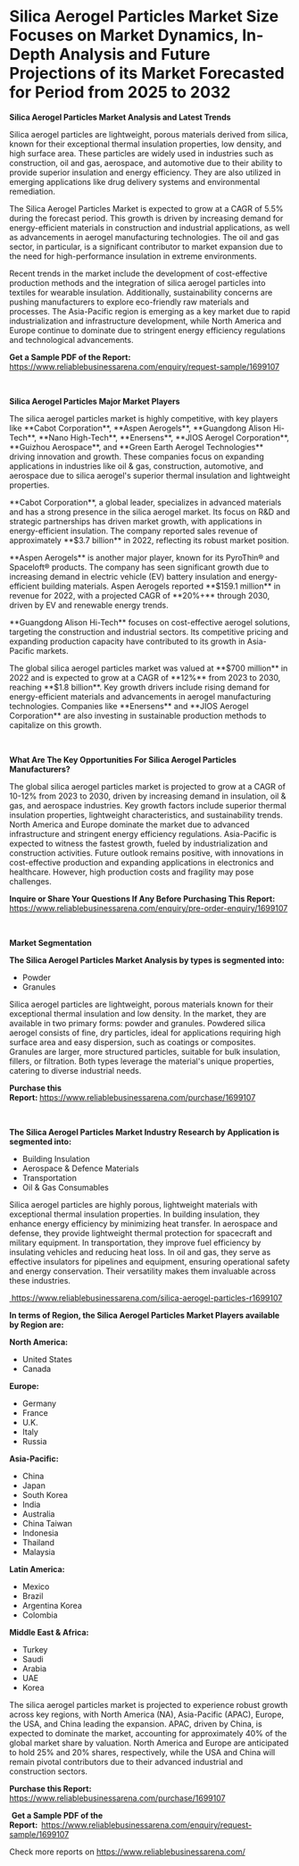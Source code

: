 <p><h1>Silica Aerogel Particles Market Size Focuses on Market Dynamics, In-Depth Analysis and Future Projections of its Market Forecasted for Period from 2025 to 2032</h1></p><p><strong>Silica Aerogel Particles Market Analysis and Latest Trends</strong></p>
<p><p>Silica aerogel particles are lightweight, porous materials derived from silica, known for their exceptional thermal insulation properties, low density, and high surface area. These particles are widely used in industries such as construction, oil and gas, aerospace, and automotive due to their ability to provide superior insulation and energy efficiency. They are also utilized in emerging applications like drug delivery systems and environmental remediation.</p><p>The Silica Aerogel Particles Market is expected to grow at a CAGR of 5.5% during the forecast period. This growth is driven by increasing demand for energy-efficient materials in construction and industrial applications, as well as advancements in aerogel manufacturing technologies. The oil and gas sector, in particular, is a significant contributor to market expansion due to the need for high-performance insulation in extreme environments.</p><p>Recent trends in the market include the development of cost-effective production methods and the integration of silica aerogel particles into textiles for wearable insulation. Additionally, sustainability concerns are pushing manufacturers to explore eco-friendly raw materials and processes. The Asia-Pacific region is emerging as a key market due to rapid industrialization and infrastructure development, while North America and Europe continue to dominate due to stringent energy efficiency regulations and technological advancements.</p></p>
<p><strong>Get a Sample PDF of the Report:&nbsp;</strong> <a href="https://www.reliablebusinessarena.com/enquiry/request-sample/1699107?utm_campaign=1891&utm_medium=2&utm_source=Github&utm_content=ia&utm_term=25012025&utm_id=silica-aerogel-particles">https://www.reliablebusinessarena.com/enquiry/request-sample/1699107</a></p>
<p>&nbsp;</p>
<p><strong>Silica Aerogel Particles Major Market Players</strong></p>
<p><p>The silica aerogel particles market is highly competitive, with key players like **Cabot Corporation**, **Aspen Aerogels**, **Guangdong Alison Hi-Tech**, **Nano High-Tech**, **Enersens**, **JIOS Aerogel Corporation**, **Guizhou Aerospace**, and **Green Earth Aerogel Technologies** driving innovation and growth. These companies focus on expanding applications in industries like oil & gas, construction, automotive, and aerospace due to silica aerogel's superior thermal insulation and lightweight properties.</p><p>**Cabot Corporation**, a global leader, specializes in advanced materials and has a strong presence in the silica aerogel market. Its focus on R&D and strategic partnerships has driven market growth, with applications in energy-efficient insulation. The company reported sales revenue of approximately **$3.7 billion** in 2022, reflecting its robust market position.</p><p>**Aspen Aerogels** is another major player, known for its PyroThin® and Spaceloft® products. The company has seen significant growth due to increasing demand in electric vehicle (EV) battery insulation and energy-efficient building materials. Aspen Aerogels reported **$159.1 million** in revenue for 2022, with a projected CAGR of **20%+** through 2030, driven by EV and renewable energy trends.</p><p>**Guangdong Alison Hi-Tech** focuses on cost-effective aerogel solutions, targeting the construction and industrial sectors. Its competitive pricing and expanding production capacity have contributed to its growth in Asia-Pacific markets.</p><p>The global silica aerogel particles market was valued at **$700 million** in 2022 and is expected to grow at a CAGR of **12%** from 2023 to 2030, reaching **$1.8 billion**. Key growth drivers include rising demand for energy-efficient materials and advancements in aerogel manufacturing technologies. Companies like **Enersens** and **JIOS Aerogel Corporation** are also investing in sustainable production methods to capitalize on this growth.</p></p>
<p>&nbsp;</p>
<p><strong>What Are The Key Opportunities For Silica Aerogel Particles Manufacturers?</strong></p>
<p><p>The global silica aerogel particles market is projected to grow at a CAGR of 10-12% from 2023 to 2030, driven by increasing demand in insulation, oil & gas, and aerospace industries. Key growth factors include superior thermal insulation properties, lightweight characteristics, and sustainability trends. North America and Europe dominate the market due to advanced infrastructure and stringent energy efficiency regulations. Asia-Pacific is expected to witness the fastest growth, fueled by industrialization and construction activities. Future outlook remains positive, with innovations in cost-effective production and expanding applications in electronics and healthcare. However, high production costs and fragility may pose challenges.</p></p>
<p><strong>Inquire or Share Your Questions If Any Before Purchasing This Report:</strong> <a href="https://www.reliablebusinessarena.com/enquiry/pre-order-enquiry/1699107?utm_campaign=1891&utm_medium=2&utm_source=Github&utm_content=ia&utm_term=25012025&utm_id=silica-aerogel-particles">https://www.reliablebusinessarena.com/enquiry/pre-order-enquiry/1699107</a></p>
<p>&nbsp;</p>
<p><strong>Market Segmentation</strong></p>
<p><strong>The Silica Aerogel Particles Market Analysis by types is segmented into:</strong></p>
<p><ul><li>Powder</li><li>Granules</li></ul></p>
<p><p>Silica aerogel particles are lightweight, porous materials known for their exceptional thermal insulation and low density. In the market, they are available in two primary forms: powder and granules. Powdered silica aerogel consists of fine, dry particles, ideal for applications requiring high surface area and easy dispersion, such as coatings or composites. Granules are larger, more structured particles, suitable for bulk insulation, fillers, or filtration. Both types leverage the material's unique properties, catering to diverse industrial needs.</p></p>
<p><strong>Purchase this Report:&nbsp;</strong><a href="https://www.reliablebusinessarena.com/purchase/1699107?utm_campaign=1891&utm_medium=2&utm_source=Github&utm_content=ia&utm_term=25012025&utm_id=silica-aerogel-particles">https://www.reliablebusinessarena.com/purchase/1699107</a></p>
<p>&nbsp;</p>
<p><strong>The Silica Aerogel Particles Market Industry Research by Application is segmented into:</strong></p>
<p><ul><li>Building Insulation</li><li>Aerospace & Defence Materials</li><li>Transportation</li><li>Oil & Gas Consumables</li></ul></p>
<p><p>Silica aerogel particles are highly porous, lightweight materials with exceptional thermal insulation properties. In building insulation, they enhance energy efficiency by minimizing heat transfer. In aerospace and defense, they provide lightweight thermal protection for spacecraft and military equipment. In transportation, they improve fuel efficiency by insulating vehicles and reducing heat loss. In oil and gas, they serve as effective insulators for pipelines and equipment, ensuring operational safety and energy conservation. Their versatility makes them invaluable across these industries.</p></p>
<p><a href="https://www.reliablebusinessarena.com/silica-aerogel-particles-r1699107?utm_campaign=1891&utm_medium=2&utm_source=Github&utm_content=ia&utm_term=25012025&utm_id=silica-aerogel-particles">&nbsp;https://www.reliablebusinessarena.com/silica-aerogel-particles-r1699107</a></p>
<p><strong>In terms of Region, the Silica Aerogel Particles Market Players available by Region are:</strong></p>
<p>
    <p> <strong> North America: </strong>
        <ul>
            <li>United States</li>
            <li>Canada</li>
        </ul>
        </p> 
    <p> <strong> Europe: </strong>
        <ul>
            <li>Germany</li>
            <li>France</li>
            <li>U.K.</li>
            <li>Italy</li>
            <li>Russia</li>
        </ul>
        </p> 
    <p> <strong> Asia-Pacific: </strong>
        <ul>
            <li>China</li>
            <li>Japan</li>
            <li>South Korea</li>
            <li>India</li>
            <li>Australia</li>
            <li>China Taiwan</li>
            <li>Indonesia</li>
            <li>Thailand</li>
            <li>Malaysia</li>
        </ul>
        </p> 
    <p> <strong> Latin America: </strong>
        <ul>
            <li>Mexico</li>
            <li>Brazil</li>
            <li>Argentina Korea</li>
            <li>Colombia</li>
        </ul>
        </p> 
    <p> <strong> Middle East & Africa: </strong>
        <ul>
            <li>Turkey</li>
            <li>Saudi</li>
            <li>Arabia</li>
            <li>UAE</li>
            <li>Korea</li>
        </ul>
    </p>
    </p>
<p><p>The silica aerogel particles market is projected to experience robust growth across key regions, with North America (NA), Asia-Pacific (APAC), Europe, the USA, and China leading the expansion. APAC, driven by China, is expected to dominate the market, accounting for approximately 40% of the global market share by valuation. North America and Europe are anticipated to hold 25% and 20% shares, respectively, while the USA and China will remain pivotal contributors due to their advanced industrial and construction sectors.</p></p>
<p><strong>Purchase this Report: </strong><a href="https://www.reliablebusinessarena.com/purchase/1699107?utm_campaign=1891&utm_medium=2&utm_source=Github&utm_content=ia&utm_term=25012025&utm_id=silica-aerogel-particles">https://www.reliablebusinessarena.com/purchase/1699107</a></p>
<p>&nbsp;<strong>Get a Sample PDF of the Report:&nbsp;&nbsp;</strong><a href="https://www.reliablebusinessarena.com/enquiry/request-sample/1699107?utm_campaign=1891&utm_medium=2&utm_source=Github&utm_content=ia&utm_term=25012025&utm_id=silica-aerogel-particles">https://www.reliablebusinessarena.com/enquiry/request-sample/1699107</a></p>
<p><strong></strong></p>
<p>Check more reports on <a href="https://www.reliablebusinessarena.com/?utm_campaign=1891&utm_medium=2&utm_source=Github&utm_content=ia&utm_term=25012025&utm_id=silica-aerogel-particles">https://www.reliablebusinessarena.com/</a></p>